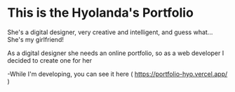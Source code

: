 # This is the Hyolanda's Portfolio

She's a digital designer, very creative and intelligent, and guess what... She's my girlfriend!

As a digital designer she needs an online portfolio, so as a web developer I decided to create one for her

-While I'm developing, you can see it here ( https://portfolio-hyo.vercel.app/ )
